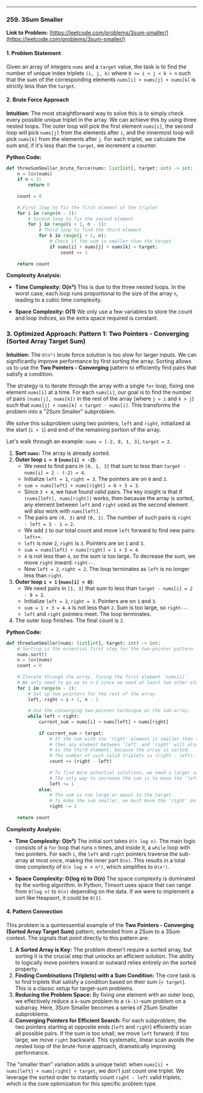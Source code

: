 ---
### **259. 3Sum Smaller**
**Link to Problem:** [https://leetcode.com/problems/3sum-smaller/](https://leetcode.com/problems/3sum-smaller/)

#### **1. Problem Statement**
Given an array of integers `nums` and a `target` value, the task is to find the number of unique index triplets `(i, j, k)` where `0 <= i < j < k < n` such that the sum of the corresponding elements `nums[i] + nums[j] + nums[k]` is strictly less than the `target`.

#### **2. Brute Force Approach**
**Intuition:**
The most straightforward way to solve this is to simply check every possible unique triplet in the array. We can achieve this by using three nested loops. The outer loop will pick the first element `nums[i]`, the second loop will pick `nums[j]` from the elements after `i`, and the innermost loop will pick `nums[k]` from the elements after `j`. For each triplet, we calculate the sum and, if it's less than the `target`, we increment a counter.

**Python Code:**
```python
def threeSumSmaller_brute_force(nums: list[int], target: int) -> int:
    n = len(nums)
    if n < 3:
        return 0
    
    count = 0
    
    # First loop to fix the first element of the triplet
    for i in range(n - 2):
        # Second loop to fix the second element
        for j in range(i + 1, n - 1):
            # Third loop to find the third element
            for k in range(j + 1, n):
                # Check if the sum is smaller than the target
                if nums[i] + nums[j] + nums[k] < target:
                    count += 1
                    
    return count

```
**Complexity Analysis:**

*   **Time Complexity: O(n³)**
    This is due to the three nested loops. In the worst case, each loop runs proportional to the size of the array `n`, leading to a cubic time complexity.

*   **Space Complexity: O(1)**
    We only use a few variables to store the count and loop indices, so the extra space required is constant.

### **3. Optimized Approach: Pattern 1: Two Pointers - Converging (Sorted Array Target Sum)**
**Intuition:**
The `O(n³)` brute force solution is too slow for larger inputs. We can significantly improve performance by first sorting the array. Sorting allows us to use the **Two Pointers - Converging** pattern to efficiently find pairs that satisfy a condition.

The strategy is to iterate through the array with a single `for` loop, fixing one element `nums[i]` at a time. For each `nums[i]`, our goal is to find the number of pairs `(nums[j], nums[k])` in the rest of the array (where `j > i` and `k > j`) such that `nums[j] + nums[k] < target - nums[i]`. This transforms the problem into a "2Sum Smaller" subproblem.

We solve this subproblem using two pointers, `left` and `right`, initialized at the start (`i + 1`) and end of the remaining portion of the array.

Let's walk through an example: `nums = [-2, 0, 1, 3]`, `target = 2`.
1.  **Sort `nums`:** The array is already sorted.
2.  **Outer loop `i = 0` (`nums[i] = -2`):**
    *   We need to find pairs in `[0, 1, 3]` that sum to less than `target - nums[i] = 2 - (-2) = 4`.
    *   Initialize `left = 1`, `right = 3`. The pointers are on `0` and `3`.
    *   `sum = nums[left] + nums[right] = 0 + 3 = 3`.
    *   Since `3 < 4`, we have found valid pairs. The key insight is that if `(nums[left], nums[right])` works, then because the array is sorted, any element between `left` and `right` used as the second element will also work with `nums[left]`.
    *   The pairs are `(0, 3)` and `(0, 1)`. The number of such pairs is `right - left = 3 - 1 = 2`.
    *   We add `2` to our total count and move `left` forward to find new pairs: `left++`.
    *   `left` is now `2`, `right` is `3`. Pointers are on `1` and `3`.
    *   `sum = nums[left] + nums[right] = 1 + 3 = 4`.
    *   `4` is not less than `4`, so the sum is too large. To decrease the sum, we move `right` inward: `right--`.
    *   Now `left = 2`, `right = 2`. The loop terminates as `left` is no longer less than `right`.
3.  **Outer loop `i = 1` (`nums[i] = 0`):**
    *   We need pairs in `[1, 3]` that sum to less than `target - nums[i] = 2 - 0 = 2`.
    *   Initialize `left = 2`, `right = 3`. Pointers are on `1` and `3`.
    *   `sum = 1 + 3 = 4`. `4` is not less than `2`. Sum is too large, so `right--`.
    *   `left` and `right` pointers meet. The loop terminates.
4.  The outer loop finishes. The final count is `2`.

**Python Code:**
```python
def threeSumSmaller(nums: list[int], target: int) -> int:
    # Sorting is the essential first step for the two-pointer pattern.
    nums.sort()
    n = len(nums)
    count = 0
    
    # Iterate through the array, fixing the first element `nums[i]`.
    # We only need to go up to n-2 since we need at least two other elements.
    for i in range(n - 2):
        # Set up two pointers for the rest of the array.
        left, right = i + 1, n - 1
        
        # Use the converging two-pointer technique on the sub-array.
        while left < right:
            current_sum = nums[i] + nums[left] + nums[right]
            
            if current_sum < target:
                # If the sum with the 'right' element is smaller than the target,
                # then any element between 'left' and 'right' will also work
                # as the third element, because the array is sorted.
                # The number of such valid triplets is (right - left).
                count += (right - left)
                
                # To find more potential solutions, we need a larger sum.
                # The only way to increase the sum is to move the 'left' pointer forward.
                left += 1
            else:
                # The sum is too large or equal to the target.
                # To make the sum smaller, we must move the 'right' pointer inward.
                right -= 1
                
    return count

```
**Complexity Analysis:**

*   **Time Complexity: O(n²)**
    The initial sort takes `O(n log n)`. The main logic consists of a `for` loop that runs `n` times, and inside it, a `while` loop with two pointers. For each `i`, the `left` and `right` pointers traverse the sub-array at most once, making the inner part `O(n)`. This results in a total time complexity of `O(n log n + n²)`, which simplifies to `O(n²)`.

*   **Space Complexity: O(log n) to O(n)**
    The space complexity is dominated by the sorting algorithm. In Python, Timsort uses space that can range from `O(log n)` to `O(n)` depending on the data. If we were to implement a sort like Heapsort, it could be `O(1)`.

#### **4. Pattern Connection**
This problem is a quintessential example of the **Two Pointers - Converging (Sorted Array Target Sum)** pattern, extended from a 2Sum to a 3Sum context. The signals that point directly to this pattern are:

1.  **A Sorted Array is Key:** The problem doesn't require a sorted array, but sorting it is the crucial step that unlocks an efficient solution. The ability to logically move pointers inward or outward relies entirely on the sorted property.
2.  **Finding Combinations (Triplets) with a Sum Condition:** The core task is to find triplets that satisfy a condition based on their sum (`< target`). This is a classic setup for target-sum problems.
3.  **Reducing the Problem Space:** By fixing one element with an outer loop, we effectively reduce a `k`-sum problem to a `(k-1)`-sum problem on a subarray. Here, 3Sum Smaller becomes a series of 2Sum Smaller subproblems.
4.  **Converging Pointers for Efficient Search:** For each subproblem, the two pointers starting at opposite ends (`left` and `right`) efficiently scan all possible pairs. If the sum is too small, we move `left` forward; if too large, we move `right` backward. This systematic, linear scan avoids the nested loop of the brute-force approach, dramatically improving performance.

The "smaller than" variation adds a unique twist: when `nums[i] + nums[left] + nums[right] < target`, we don't just count one triplet. We leverage the sorted order to instantly count `right - left` valid triplets, which is the core optimization for this specific problem type.